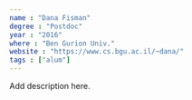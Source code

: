 ```yaml
---
name : "Dana Fisman"
degree : "Postdoc"
year : "2016"
where : "Ben Gurion Univ."
website : "https://www.cs.bgu.ac.il/~dana/"
tags : ["alum"]
---
```

Add description here.
